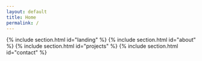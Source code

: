 ```yaml
---
layout: default
title: Home
permalink: /
---
```


{% include section.html id="landing" %}
{% include section.html id="about" %}
{% include section.html id="projects" %}
{% include section.html id="contact" %}
